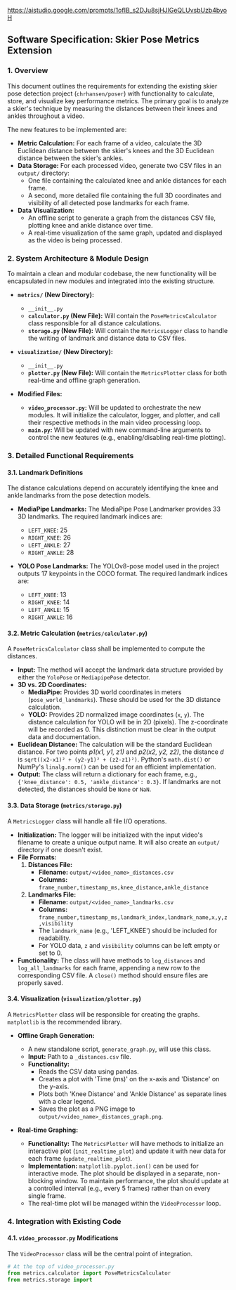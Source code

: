 
https://aistudio.google.com/prompts/1ofIB_s2DJu8sjHJlGeQLUvsbUzb4byoH

## **Software Specification: Skier Pose Metrics Extension**

### **1. Overview**

This document outlines the requirements for extending the existing skier pose detection project (`chrhansen/poser`) with functionality to calculate, store, and visualize key performance metrics. The primary goal is to analyze a skier's technique by measuring the distances between their knees and ankles throughout a video.

The new features to be implemented are:
*   **Metric Calculation:** For each frame of a video, calculate the 3D Euclidean distance between the skier's knees and the 3D Euclidean distance between the skier's ankles.
*   **Data Storage:** For each processed video, generate two CSV files in an `output/` directory:
    *   One file containing the calculated knee and ankle distances for each frame.
    *   A second, more detailed file containing the full 3D coordinates and visibility of all detected pose landmarks for each frame.
*   **Data Visualization:**
    *   An offline script to generate a graph from the distances CSV file, plotting knee and ankle distance over time.
    *   A real-time visualization of the same graph, updated and displayed as the video is being processed.

### **2. System Architecture & Module Design**

To maintain a clean and modular codebase, the new functionality will be encapsulated in new modules and integrated into the existing structure.

*   **`metrics/` (New Directory):**
    *   `__init__.py`
    *   **`calculator.py` (New File):** Will contain the `PoseMetricsCalculator` class responsible for all distance calculations.
    *   **`storage.py` (New File):** Will contain the `MetricsLogger` class to handle the writing of landmark and distance data to CSV files.

*   **`visualization/` (New Directory):**
    *   `__init__.py`
    *   **`plotter.py` (New File):** Will contain the `MetricsPlotter` class for both real-time and offline graph generation.

*   **Modified Files:**
    *   **`video_processor.py`:** Will be updated to orchestrate the new modules. It will initialize the calculator, logger, and plotter, and call their respective methods in the main video processing loop.
    *   **`main.py`:** Will be updated with new command-line arguments to control the new features (e.g., enabling/disabling real-time plotting).

### **3. Detailed Functional Requirements**

#### **3.1. Landmark Definitions**

The distance calculations depend on accurately identifying the knee and ankle landmarks from the pose detection models.

*   **MediaPipe Landmarks:** The MediaPipe Pose Landmarker provides 33 3D landmarks. The required landmark indices are:
    *   `LEFT_KNEE`: 25
    *   `RIGHT_KNEE`: 26
    *   `LEFT_ANKLE`: 27
    *   `RIGHT_ANKLE`: 28

*   **YOLO Pose Landmarks:** The YOLOv8-pose model used in the project outputs 17 keypoints in the COCO format. The required landmark indices are:
    *   `LEFT_KNEE`: 13
    *   `RIGHT_KNEE`: 14
    *   `LEFT_ANKLE`: 15
    *   `RIGHT_ANKLE`: 16

#### **3.2. Metric Calculation (`metrics/calculator.py`)**

A `PoseMetricsCalculator` class shall be implemented to compute the distances.

*   **Input:** The method will accept the landmark data structure provided by either the `YoloPose` or `MediapipePose` detector.
*   **3D vs. 2D Coordinates:**
    *   **MediaPipe:** Provides 3D world coordinates in meters (`pose_world_landmarks`). These should be used for the 3D distance calculation.
    *   **YOLO:** Provides 2D normalized image coordinates (`x`, `y`). The distance calculation for YOLO will be in 2D (pixels). The z-coordinate will be recorded as 0. This distinction must be clear in the output data and documentation.
*   **Euclidean Distance:** The calculation will be the standard Euclidean distance. For two points *p1(x1, y1, z1)* and *p2(x2, y2, z2)*, the distance *d* is `sqrt((x2-x1)² + (y2-y1)² + (z2-z1)²)`. Python's `math.dist()` or NumPy's `linalg.norm()` can be used for an efficient implementation.
*   **Output:** The class will return a dictionary for each frame, e.g., `{'knee_distance': 0.5, 'ankle_distance': 0.3}`. If landmarks are not detected, the distances should be `None` or `NaN`.

#### **3.3. Data Storage (`metrics/storage.py`)**

A `MetricsLogger` class will handle all file I/O operations.

*   **Initialization:** The logger will be initialized with the input video's filename to create a unique output name. It will also create an `output/` directory if one doesn't exist.
*   **File Formats:**
    1.  **Distances File:**
        *   **Filename:** `output/<video_name>_distances.csv`
        *   **Columns:** `frame_number,timestamp_ms,knee_distance,ankle_distance`
    2.  **Landmarks File:**
        *   **Filename:** `output/<video_name>_landmarks.csv`
        *   **Columns:** `frame_number,timestamp_ms,landmark_index,landmark_name,x,y,z,visibility`
        *   The `landmark_name` (e.g., 'LEFT_KNEE') should be included for readability.
        *   For YOLO data, `z` and `visibility` columns can be left empty or set to 0.
*   **Functionality:** The class will have methods to `log_distances` and `log_all_landmarks` for each frame, appending a new row to the corresponding CSV file. A `close()` method should ensure files are properly saved.

#### **3.4. Visualization (`visualization/plotter.py`)**

A `MetricsPlotter` class will be responsible for creating the graphs. `matplotlib` is the recommended library.

*   **Offline Graph Generation:**
    *   A new standalone script, `generate_graph.py`, will use this class.
    *   **Input:** Path to a `_distances.csv` file.
    *   **Functionality:**
        *   Reads the CSV data using pandas.
        *   Creates a plot with 'Time (ms)' on the x-axis and 'Distance' on the y-axis.
        *   Plots both 'Knee Distance' and 'Ankle Distance' as separate lines with a clear legend.
        *   Saves the plot as a PNG image to `output/<video_name>_distances_graph.png`.

*   **Real-time Graphing:**
    *   **Functionality:** The `MetricsPlotter` will have methods to initialize an interactive plot (`init_realtime_plot`) and update it with new data for each frame (`update_realtime_plot`).
    *   **Implementation:** `matplotlib.pyplot.ion()` can be used for interactive mode. The plot should be displayed in a separate, non-blocking window. To maintain performance, the plot should update at a controlled interval (e.g., every 5 frames) rather than on every single frame.
    *   The real-time plot will be managed within the `VideoProcessor` loop.

### **4. Integration with Existing Code**

#### **4.1. `video_processor.py` Modifications**

The `VideoProcessor` class will be the central point of integration.

```python
# At the top of video_processor.py
from metrics.calculator import PoseMetricsCalculator
from metrics.storage import
